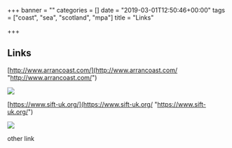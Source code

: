 +++
banner = ""
categories = []
date = "2019-03-01T12:50:46+00:00"
tags = ["coast", "sea", "scotland", "mpa"]
title = "Links"

+++
## Links

[http://www.arrancoast.com/](http://www.arrancoast.com/ "http://www.arrancoast.com/")

![](https://www.arrancoast.com/wp-content/uploads/2018/06/coast150.jpg)

[https://www.sift-uk.org/](https://www.sift-uk.org/ "https://www.sift-uk.org/")

![](https://res.forestry.io/fit-in/200x200/https%3A%2F%2Fapp.forestry.io%2Frails%2Factive_storage%2Fblobs%2FeyJfcmFpbHMiOnsibWVzc2FnZSI6IkJBaHBBd1YwaFE9PSIsImV4cCI6bnVsbCwicHVyIjoiYmxvYl9pZCJ9fQ%3D%3D--7b73a7a661572c5ea7197ef0ebaf7a6ef93d55d2%2Fcateran.jpg)

other link